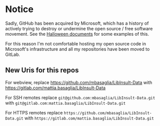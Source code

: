 Notice
======

Sadly, GitHub has been acquired by Microsoft, which has a history of
actively trying to destroy or undermine the open source / free software
movement.
See the [Halloween documents](http://catb.org/~esr/halloween/) for some
examples of this.

For this reason I'm not comfortable hosting my open source code in Microsoft's
infrastructure and all my repositories have been moved to GitLab.

New Uris for this repos
-----------------------

For webview, replace
https://github.com/mbasaglia/LibInsult-Data with
https://gitlab.com/mattia.basaglia/LibInsult-Data

For SSH remotes replace
`git@github.com:mbasaglia/LibInsult-Data.git` with
`git@gitlab.com:mattia.basaglia/LibInsult-Data.git`

For HTTPS remotes replace
`https://github.com/mbasaglia/LibInsult-Data.git` with
`https://gitlab.com/mattia.basaglia/LibInsult-Data.git`

